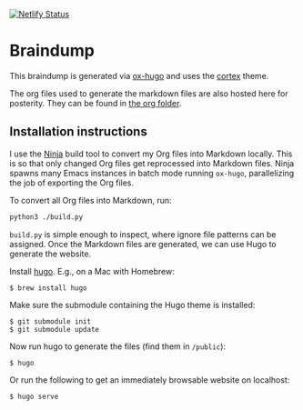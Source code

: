 [![Netlify Status](https://api.netlify.com/api/v1/badges/4eff5c45-cb36-425b-b920-80e39004fb36/deploy-status)](https://app.netlify.com/sites/gyh-braindump/deploys)

# Braindump

This braindump is generated via [ox-hugo][ox-hugo] and uses the
[cortex][cortex] theme.

The org files used to generate the markdown files are also hosted here
for posterity. They can be found in [the org folder][org].

## Installation instructions

I use the [Ninja](https://ninja-build.org/ "Ninja") build tool to convert my Org
files into Markdown locally. This is so that only changed Org files get
reprocessed into Markdown files. Ninja spawns many Emacs instances in batch mode
running `ox-hugo`, parallelizing the job of exporting the Org files.

To convert all Org files into Markdown, run:

```bash
python3 ./build.py
```

`build.py` is simple enough to inspect, where ignore file patterns can be assigned. Once the Markdown files are generated,
we can use Hugo to generate the website.

Install [hugo][hugo]. E.g., on a Mac with Homebrew:

    $ brew install hugo

Make sure the submodule containing the Hugo theme is installed:

    $ git submodule init
    $ git submodule update

Now run hugo to generate the files (find them in `/public`):

    $ hugo

Or run the following to get an immediately browsable website on localhost:

    $ hugo serve

[hugo]: https://gohugo.io/
[ox-hugo]: https://github.com/kaushalmodi/ox-hugo
[cortex]: https://github.com/jethrokuan/cortex
[org]: https://github.com/jethrokuan/braindump/tree/master/org
